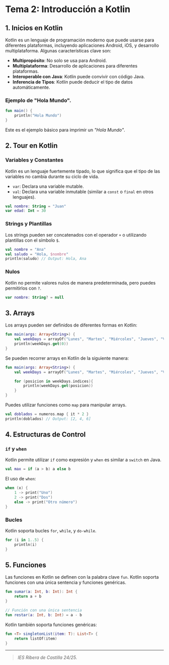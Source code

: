 # Tema 2: Introducción a Kotlin
## 1. Inicios en Kotlin
Kotlin es un lenguaje de programación moderno que puede usarse para diferentes plataformas, incluyendo aplicaciones Android, iOS, y desarrollo multiplataforma. 
Algunas características clave son:
- **Multipropósito**: No solo se usa para Android.
- **Multiplataforma**: Desarrollo de aplicaciones para diferentes plataformas.
- **Interoperable con Java**: Kotlin puede convivir con código Java.
- **Inferencia de Tipos**: Kotlin puede deducir el tipo de datos automáticamente.

### Ejemplo de "Hola Mundo".
```kotlin
fun main() {
    println("Hola Mundo")
}
```
Este es el ejemplo básico para imprimir un _"Hola Mundo"_.

## 2. Tour en Kotlin
### Variables y Constantes
Kotlin es un lenguaje fuertemente tipado, lo que significa que el tipo de las variables no cambia durante su ciclo de vida.
- `var`: Declara una variable mutable.
- `val`: Declara una variable inmutable (similar a `const` o `final` en otros lenguajes).

```kotlin
val nombre: String = "Juan"
var edad: Int = 30
```

### Strings y Plantillas
Los strings pueden ser concatenados con el operador `+` o utilizando plantillas con el símbolo `$`.
```kotlin
val nombre = "Ana"
val saludo = "Hola, $nombre"
println(saludo) // Output: Hola, Ana
```

### Nulos
Kotlin no permite valores nulos de manera predeterminada, pero puedes permitirlos con `?`.
```kotlin
var nombre: String? = null
```

## 3. Arrays
Los arrays pueden ser definidos de diferentes formas en Kotlin:
```kotlin
fun main(args: Array<String>) {
    val weekDays = arrayOf("Lunes", "Martes", "Miércoles", "Jueves", "Viernes", "Sábado", "Domingo")
    println(weekDays.get(0))
}
```
Se pueden recorrer arrays en Kotlin de la siguiente manera:
```kotlin
fun main(args: Array<String>) {
    val weekDays = arrayOf("Lunes", "Martes", "Miércoles", "Jueves", "Viernes", "Sábado", "Domingo")

    for (posicion in weekDays.indices){
        println(weekDays.get(posicion))
    }
}
```

Puedes utilizar funciones como `map` para manipular arrays.
```kotlin
val doblados = numeros.map { it * 2 }
println(doblados) // Output: [2, 4, 6]
```

## 4. Estructuras de Control
### `if` y `when`
Kotlin permite utilizar `if` como expresión y `when` es similar a `switch` en Java.
```kotlin
val max = if (a > b) a else b
```

El uso de `when`:
```kotlin
when (x) {
    1 -> print("Uno")
    2 -> print("Dos")
    else -> print("Otro número")
}
```

### Bucles
Kotlin soporta bucles `for`, `while`, y `do-while`.
```kotlin
for (i in 1..5) {
    println(i)
}
```

## 5. Funciones
Las funciones en Kotlin se definen con la palabra clave `fun`. Kotlin soporta funciones con una única sentencia y funciones genéricas.
```kotlin
fun sumar(a: Int, b: Int): Int {
    return a + b
}

// Función con una única sentencia
fun restar(a: Int, b: Int) = a - b
```

Kotlin también soporta funciones genéricas:
```kotlin
fun <T> singletonList(item: T): List<T> {
    return listOf(item)
}
```


---

>_IES Ribera de Castilla 24/25._
